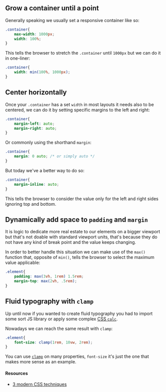 ## Grow a container until a point
Generally speaking we usually set a responsive container like so:
```css
.container{
	max-width: 1000px;
	width: 100%;
}
```
This tells the browser to stretch the `.container` until `1000px` but we can do it in one-liner:
```css
.container{
	width: min(100%, 1000px);
}
```
## Center horizontally
Once your `.container` has a set `width` in most layouts it needs also to be centered, we can do it by setting specific margins to the left and right:
```css
.container{
	margin-left: auto;
	margin-right: auto;
}
```
Or commonly using the shorthand `margin`:
```css
.container{
	margin: 0 auto; /* or simply auto */
}
```
But today we've a better way to do so:
```css
.container{
	margin-inline: auto;
}
```
This tells the browser to consider the value only for the left and right sides ignoring top and bottom.
## Dynamically add space to `padding` and `margin`
It is logic to dedicate more real estate to our elements on a bigger viewport but that's not doable with standard viewport units, that's because they do not have any kind of break point and the value keeps changing.

In order to better handle this situation we can make use of the `max()` function that, opposite of `min()`, tells the browser to select the maximum value applicable:
```css
.element{
	padding: max(3vh, 1rem) 1.5rem;
	margin-top: max(2vh, .5rem);
}
```
## Fluid typography with `clamp`
Up until now if you wanted to create fluid typography you had to import some sort JS library or apply some complex [CSS `calc`](https://css-tricks.com/snippets/css/fluid-typography/).

Nowadays we can reach the same result with `clamp`:
```css
.element{
	font-size: clamp(1rem, 10vw, 2rem);
}
```

You can use [`clamp`](https://developer.mozilla.org/en-US/docs/Web/CSS/clamp()) on many properties, `font-size` it's just the one that makes more sense as an example.
#### Resources
- [3 modern CSS techniques](https://www.youtube.com/watch?v=VsNAuGkCpQU)